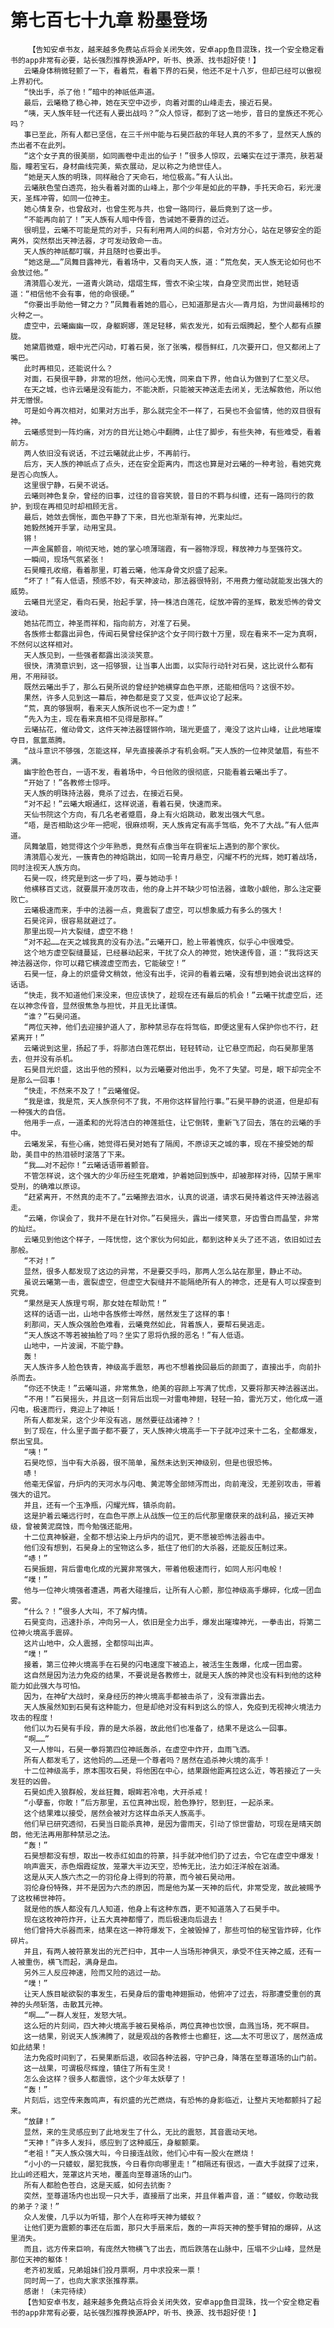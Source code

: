 # 第七百七十九章 粉墨登场
        【告知安卓书友，越来越多免费站点将会关闭失效，安卓app鱼目混珠，找一个安全稳定看书的app非常有必要，站长强烈推荐换源APP，听书、换源、找书超好使！】
       云曦身体稍微轻颤了一下，看着荒，看着下界的石昊，他还不足十八岁，但却已经可以傲视上界初代。
       “快出手，杀了他！”暗中的神祇低声道。
       最后，云曦稳了稳心神，她在天空中迈步，向着对面的山峰走去，接近石昊。
       “咦，天人族年轻一代还有人要出战吗？”众人惊讶，都到了这一地步，昔日的皇族还不死心吗？
       事已至此，所有人都已坚信，在三千州中能与石昊匹敌的年轻人真的不多了，显然天人族的杰出者不在此列。
       “这个女子真的很美丽，如同画卷中走出的仙子！”很多人惊叹，云曦实在过于漂亮，肤若凝脂，瞳若宝石，身材曲线完美，紫衣展动，足以称之为绝世佳人。
       “她是天人族的明珠，同样融合了天命石，地位极高。”有人认出。
       云曦肤色莹白透亮，抬头看着对面的山峰上，那个少年是如此的平静，手托天命石，彩光漫天，圣辉冲霄，如同一位神主。
       她心情复杂，也曾敌对，也曾生死与共，也曾一路同行，最后竟到了这一步。
       “不能再向前了！”天人族有人暗中传音，告诫她不要靠的过近。
       很明显，云曦不可能是荒的对手，只有利用两人间的纠葛，令对方分心，站在足够安全的距离外，突然祭出天神法器，才可发动致命一击。
       天人族的神祇都叮嘱，并且随时也要出手。
       “她这是……”凤舞目露神光，看着场中，又看向天人族，道：“荒危矣，天人族无论如何也不会放过他。”
       清漪眉心发光，一道青火跳动，熠熠生辉，雪衣不染尘埃，自身空灵而出世，她轻语道：“相信他不会有事，他的命很硬。”
       “你要出手助他一臂之力？”凤舞看着她的眉心，已知道那是古火——青月焰，为世间最稀珍的火种之一。
       虚空中，云曦幽幽一叹，身躯婀娜，莲足轻移，紫衣发光，如有云烟腾起，整个人都有点朦胧。
       她黛眉微蹙，眼中光芒闪动，盯着石昊，张了张嘴，樱唇鲜红，几次要开口，但又都闭上了嘴巴。
       此时再相见，还能说什么？
       对面，石昊很平静，非常的坦然，他问心无愧，同来自下界，他自认为做到了仁至义尽。
       在天之城，也许云曦是没有能力，不能决断，只能被天神送走去闭关，无法解救他，所以他并无憎恨。
       可是如今再次相对，如果对方出手，那么就完全不一样了，石昊也不会留情，他的双目很有神。
       云曦感觉到一阵灼痛，对方的目光让她心中翻腾，止住了脚步，有些失神，有些难受，看着前方。
       两人依旧没有说话，不过云曦就此止步，不再前行。
       后方，天人族的神祇点了点头，还在安全距离内，而这也算是对云曦的一种考验，看她究竟是否心向族人。
       这里很宁静，石昊不说话。
       云曦则神色复杂，曾经的旧事，过往的音容笑貌，昔日的不羁与纠缠，还有一路同行的救护，到现在再相见时却相顾无言。
       最后，她敛去惆怅，面色平静了下来，目光也渐渐有神，光束灿烂。
       她毅然摊开手掌，动用宝具。
       锵！
       一声金属颤音，响彻天地，她的掌心喷薄瑞霞，有一器物浮现，释放神力与至强符文。
       一瞬间，现场气氛紧张！
       石昊瞳孔收缩，看着那里，盯着云曦，他浑身骨文炽盛了起来。
       “坏了！”有人低语，预感不妙，有天神波动，那法器很特别，不用费力催动就能发出强大的威势。
       云曦目光坚定，看向石昊，抬起手掌，持一株洁白莲花，绽放冲霄的圣辉，散发恐怖的骨文波动。
       她拈花而立，神圣而祥和，指向前方，对准了石昊。
       各族修士都露出异色，传闻石昊曾经保护这个女子同行数十万里，现在看来不一定为真啊，不然何以这样相对。
       天人族见到，一些强者都露出淡淡笑意。
       很快，清漪意识到，这一招够狠，让当事人出面，以实际行动针对石昊，这比说什么都有用，不用辩驳。
       既然云曦出手了，那么石昊所说的曾经护她横穿血色平原，还能相信吗？这很不妙。
       果然，许多人见到这一幕后，神色都是变了又变，低声议论了起来。
       “荒，真的够狠啊，看来天人族所说也不一定为虚！”
       “先入为主，现在看来真相不见得是那样。”
       云曦拈花，催动骨文，这件天神法器铿锵作响，瑞光更盛了，淹没了这片山峰，让此地璀璨夺目，氤氲蒸腾。
       “战斗意识不够强，怎能这样，早先直接袭杀才有机会啊。”天人族的一位神灵皱眉，有些不满。
       幽宇脸色苍白，一语不发，看着场中，今日他败的很彻底，只能看着云曦出手了。
       “开始了！”各教修士惊呼。
       天人族的明珠持法器，竟杀了过去，在接近石昊。
       “对不起！”云曦大眼通红，这样说道，看着石昊，快速而来。
       天仙书院这个方向，有几名老者蹙眉，身上有火焰跳动，散发出强大气息。
       “唔，是否相助这少年一把呢，很麻烦啊，天人族肯定有高手驾临，免不了大战。”有人低声道。
       凤舞皱眉，她觉得这个少年熟悉，竟然有点像当年在铜雀坛上遇到的那个家伙。
       清漪眉心发光，一簇青色的神焰跳出，如同一轮青月悬空，闪耀不朽的光辉，她盯着战场，同时注视天人族方向。
       石昊一叹，终究是到这一步了吗，要与她动手！
       他横移百丈远，就要展开凌厉攻击，他的身上并不缺少可怕法器，谁敢小觑他，那么注定要败亡。
       云曦极速而来，手中的法器一点，竟震裂了虚空，可以想象威力有多么的强大！
       石昊诧异，很容易就避过了。
       那里出现一片大裂缝，虚空不稳！
       “对不起……在天之城我真的没有办法。”云曦开口，脸上带着愧疚，似乎心中很难受。
       这个地方虚空裂缝蔓延，已经暴动起来，干扰了众人的神觉，她快速传音，道：“我将这天神法器送你，你可以藉它横渡虚空而去，它能破空！”
       石昊一怔，身上的炽盛骨文稍敛，他没有出手，诧异的看着云曦，没有想到她会说出这样的话语。
       “快走，我不知道他们来没来，但应该快了，趁现在还有最后的机会！”云曦干扰虚空后，还在以神念传音，显然很焦急与担忧，并且无比谨慎。
       “谁？”石昊问道。
       “两位天神，他们去迎接护道人了，那种禁忌存在将驾临，即便这里有人保护你也不行，赶紧离开！”
       云曦说到这里，扬起了手，将那洁白莲花祭出，轻轻转动，让它悬空而起，向石昊那里落去，但并没有杀机。
       石昊目光炽盛，这出乎他的预料，以为云曦要对他出手，免不了失望。可是，眼下却完全不是那么一回事！
       “快走，不然来不及了！”云曦催促。
       “我是谁，我是荒，天人族奈何不了我，不用你这样冒险行事。”石昊平静的说道，但是却有一种强大的自信。
       他用手一点，一道柔和的光将洁白的神莲抵住，让它倒转，重新飞了回去，落在的云曦的手中。
       云曦发呆，有些心痛，她觉得石昊对她有了隔阂，不原谅天之城的事，现在不接受她的帮助，美目中的热泪顿时滚落了下来。
       “我……对不起你！”云曦话语带着颤音。
       不管怎样说，这个强大的少年历经生死磨难，护着她回到族中，却被那样对待，囚禁于黑牢受刑，的确难以原谅。
       “赶紧离开，不然真的走不了。”云曦擦去泪水，认真的说道，请求石昊持着这件天神法器逃走。
       “云曦，你误会了，我并不是在针对你。”石昊摇头，露出一缕笑意，牙齿雪白而晶莹，非常的灿烂。
       云曦见到他这个样子，一阵恍惚，这个家伙为何如此，都到这种关头了还不逃，依旧如过去那般。
       “不对！”
       显然，很多人都发现了这边的异常，不是要交手吗，那两人怎么站在那里，静止不动。
       虽说云曦第一击，震裂虚空，但虚空大裂缝并不能隔绝所有人的神念，还是有人可以探查到究竟。
       “果然是天人族理亏啊，那女娃在帮助荒！”
       这样的话语一出，山地中各族修士哗然，居然发生了这样的事！
       刹那间，天人族众强脸色难看，云曦竟然如此，背着族人，要帮石昊逃走。
       “天人族这不等若被抽脸了吗？坐实了恩将仇报的恶名！”有人低语。
       山地中，一片波澜，不能宁静。
       轰！
       天人族许多人脸色铁青，神级高手震怒，再也不想着挽回最后的颜面了，直接出手，向前扑杀而去。
       “你还不快走！”云曦叫道，非常焦急，绝美的容颜上写满了忧虑，又要将那天神法器送出。
       “不用！”石昊摇头，并且这一刻背后出现一对雷电神翅，轻轻一拍，雷光万丈，他化成一道闪电，极速而行，竟迎上了神祇！
       所有人都发呆，这个少年没有逃，居然要征战诸神？！
       到了现在，什么里子面子都不要了，天人族神火境高手一下子就冲过来十二名，全都爆发，祭出宝具。
       “咦！”
       石昊吃惊，当中有大杀器，很不简单，虽然未达到天神级别，但是也很恐怖。
       哧！
       他毫无保留，丹炉内的天河水与闪电、黄泥等全部倾泻而出，向前淹没，无差别攻击，带着强大的诅咒。
       并且，还有一个玉净瓶，闪耀光辉，镇杀向前。
       这是护着云曦远行时，在血色平原上从战族一位王的后代那里缴获来的战利品，接近天神级，曾被黄泥腐蚀，而今勉强还能用。
       十二位真神躲避，全都不想沾染上丹炉内的诅咒，更不愿被恐怖法器击中。
       他们没有想到，石昊身上的宝物这么多，抵住了他们的大杀器，还能反压制过来。
       “哧！”
       石昊振翅，背后雷电化成的光翼非常强大，带着他极速而行，如同人形闪电般！
       “噗！”
       他与一位神火境强者遭遇，两者大碰撞后，让所有人心颤，那位神级高手爆碎，化成一团血雾。
       “什么？！”很多人大叫，不了解内情。
       石昊变向，迅速扑杀，冲向另一人，依旧是全力出手，爆发出璀璨神光，一拳击出，将第二位神火境高手震碎。
       这片山地中，众人震撼，全都惊叫出声。
       “噗！”
       接着，第三位神火境高手在石昊的闪电速度下被追上，被活生生轰爆，化成一团血雾。
       这自然是因为法力免疫的结果，不要说是各教修士，就是天人族的神灵也没有料到他的这种能力如此强大与可怕。
       因为，在神矿大战时，亲身经历的神火境高手都被击杀了，没有泄露出去。
       天人族虽然知到石昊有这种能力，但是却绝对没有料到这么的惊人，免疫到无视神火境法力攻击的程度！
       他们以为石昊有手段，靠的是大杀器，故此他们也准备了，结果不是这么一回事。
       “啊……”
       又一人惨叫，石昊一拳将第四位神祇轰杀，在虚空中炸开，血雨飞洒。
       所有人都发毛了，这他妈的……还是一个尊者吗？居然在追杀神火境的高手！
       十二位神级高手，原本围攻石昊，将他困在中心，结果跟他距离拉这么近，等若接近了一头发狂的凶兽。
       石昊如虎入狼群般，发丝狂舞，眼眸若冷电，大开杀戒！
       “小孽畜，你敢！”后方那里，五位真神出现，脸色狰狞，怒到狂，一起杀来。
       这个结果难以接受，居然会被对方这样血杀天人族高手。
       他们早已研究透彻，石昊当日能杀真神，是因为雷雨天，引动了惊世雷劫，可现在是晴天朗朗，他无法再用那种禁忌之法。
       “轰！”
       石昊想都没有想，取出一枚赤红如血的符篆，抖手就冲他们扔了过去，令它在虚空中爆发！
       响声震天，赤色烟霞绽放，笼罩大半边天空，恐怖无比，法力如汪洋般在汹涌。
       这是从天人族六杰之一的羽伦身上得到的符篆，而今被石昊动用。
       羽伦身份特殊，并不是因为六杰的原因，而是他为某一天神的后代，非常受宠，故此被赐予了这枚稀世神符。
       就是他的族人都没有几人知道，他身上有这种东西，更不知道落入了石昊手中。
       现在这枚神符炸开，让五大真神都懵了，而后极速向后退去！
       他们曾持大杀器而来，结果在这一神符爆发下，全被毁掉了，那些可怕的秘宝皆炸碎，化作碎片。
       并且，有两人被符篆发出的光芒扫中，其中一人当场形神俱灭，承受不住天神之威，还有一人被重伤，横飞而起，满身是血。
       另外三人反应神速，险而又险的逃过一劫。
       “噗！”
       让天人族目眦欲裂的事发生，石昊身后的雷电神翅振动，他俯冲了过去，将那遭受重创的真神的头颅斩落，击散其元神。
       “啊……”一群人发狂，发怒大吼。
       这么短的片刻间，四大神火境高手被石昊格杀，两位真神也饮恨，血溅当场，死不瞑目。
       这一结果，别说天人族沸腾了，就是观战的各教修士也癫狂，这……太不可思议了，居然造成如此结果！
       法力免疫时间到了，石昊果断后退，收回各种法器，守护己身，降落在至尊道场的山门前。
       这一战果，可谓极尽辉煌，镇住了所有生灵！
       怎么会这样？很多人都震惊，这个少年太妖孽了！
       “轰！”
       片刻后，远空传来轰鸣声，有炽盛的光芒燃烧，有恐怖的身影临近，让整片天地都颤抖了起来。
       “放肆！”
       显然，来的生灵感应到了此地发生了什么，无比的震怒，其音震动天地。
       “天神！”许多人发抖，感应到了这种威压，身躯颤栗。
       “老祖！”天人族众强大叫，今日接连战败，他们心中有一股火在燃烧！
       “小小的一只蝼蚁，屡犯我族，今日看你向哪里走！”相隔还有很远，一直大手就探了过来，比山岭还粗大，笼罩这片天地，覆盖向至尊道场的山门。
       所有人都脸色苍白，这是天威，如何去抗衡？
       突然，至尊道场内也出现一只大手，直接扇了出来，并且伴着声音，道：“蝼蚁，你敢动我的弟子？滚！”
       众人发傻，几乎以为听错，那个人在称呼天神为蝼蚁？
       让他们更为震颤的事还在后面，那只大手扇来后，轰的一声将天神的整手臂拍的爆碎，从这里消失。
       而且，远方传来巨响，有庞然大物横飞了出去，而后跌落在山脉中，压塌不少山峰，显然是那位天神的躯体！
       老齐初发威，兄弟姐妹们投月票啊，月中求投来一票！
       同时周一了，也向大家求张推荐票。
       感谢！（未完待续）
       【告知安卓书友，越来越多免费站点将会关闭失效，安卓app鱼目混珠，找一个安全稳定看书的app非常有必要，站长强烈推荐换源APP，听书、换源、找书超好使！】
